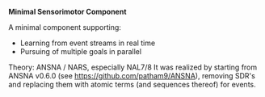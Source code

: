 **Minimal Sensorimotor Component**

A minimal component supporting:
- Learning from event streams in real time
- Pursuing of multiple goals in parallel

Theory: ANSNA / NARS, especially NAL7/8
It was realized by starting from ANSNA v0.6.0 (see https://github.com/patham9/ANSNA), removing SDR's and replacing them with atomic terms (and sequences thereof) for events.
